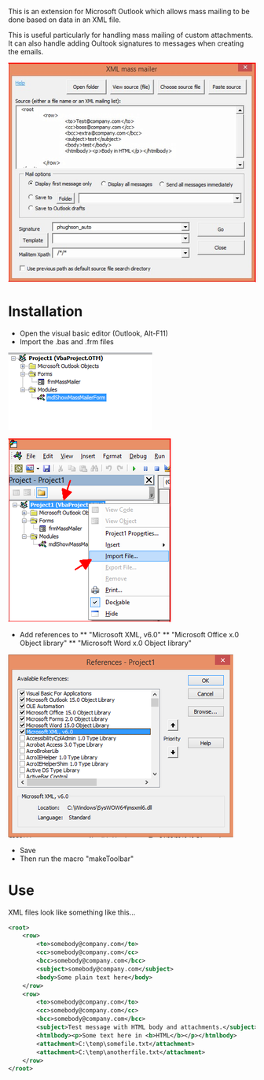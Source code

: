 This is an extension for Microsoft Outlook which allows mass mailing to be done based on data in an XML file.

This is useful particularly for handling mass mailing of custom attachments. It can also handle adding Oultook signatures to messages when creating the emails. 

![Mass mailer form](/img/massMailerForm.png)

Installation
============

* Open the visual basic editor (Outlook, Alt-F11)
* Import the .bas and .frm files

![Visual basic modules](/img/modules.png)

![Import file](/img/importFile.png)

* Add references to 
** "Microsoft XML, v6.0"
** "Microsoft Office x.0 Object library"
** "Microsoft Word x.0 Object library"

![References](/img/references.png)

* Save
* Then run the macro "makeToolbar"

Use
===

XML files look like something like this...

```XML
<root>
	<row>
		<to>somebody@company.com</to>
		<cc>somebody@company.com</cc>
		<bcc>somebody@company.com</bcc>
		<subject>somebody@company.com</subject>
		<body>Some plain text here</body>
	</row>
	<row>
		<to>somebody@company.com</to>
		<cc>somebody@company.com</cc>
		<bcc>somebody@company.com</bcc>
		<subject>Test message with HTML body and attachments.</subject>
		<htmlbody><p>Some text here in <b>HTML</b></p></htmlbody>
		<attachment>C:\temp\somefile.txt</attachment>
		<attachment>C:\temp\anotherfile.txt</attachment>
	</row>	
</root>
```
